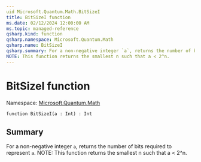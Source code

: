 ```yaml
---
uid Microsoft.Quantum.Math.BitSizeI
title: BitSizeI function
ms.date: 02/12/2024 12:00:00 AM
ms.topic: managed-reference
qsharp.kind: function
qsharp.namespace: Microsoft.Quantum.Math
qsharp.name: BitSizeI
qsharp.summary: For a non-negative integer `a`, returns the number of bits required to represent `a`.
NOTE: This function returns the smallest n such that a < 2^n.
---
```


# BitSizeI function

Namespace: [Microsoft.Quantum.Math](xref:Microsoft.Quantum.Math)

```qsharp
function BitSizeI(a : Int) : Int
```

## Summary
For a non-negative integer `a`, returns the number of bits required to represent `a`.
NOTE: This function returns the smallest n such that a < 2^n.
